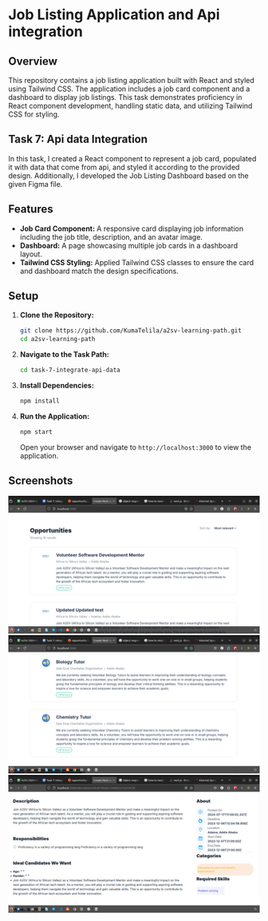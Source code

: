 # Job Listing Application and Api integration 

## Overview

This repository contains a job listing application built with React and styled using Tailwind CSS. The application includes a job card component and a dashboard to display job listings. This task demonstrates proficiency in React component development, handling static data, and utilizing Tailwind CSS for styling.

## Task 7: Api data Integration

In this task, I created a React component to represent a job card, populated it with data that come from api, and styled it according to the provided design. Additionally, I developed the Job Listing Dashboard based on the given Figma file.

## Features

- **Job Card Component:** A responsive card displaying job information including the job title, description, and an avatar image.
- **Dashboard:** A page showcasing multiple job cards in a dashboard layout.
- **Tailwind CSS Styling:** Applied Tailwind CSS classes to ensure the card and dashboard match the design specifications.

## Setup

1. **Clone the Repository:**
   ```bash
   git clone https://github.com/KumaTelila/a2sv-learning-path.git
   cd a2sv-learning-path
   ```

2. **Navigate to the Task Path:**
   ```bash
   cd task-7-integrate-api-data
   ```

3. **Install Dependencies:**
   ```bash
   npm install
   ```

4. **Run the Application:**
   ```bash
   npm start
   ```

   Open your browser and navigate to `http://localhost:3000` to view the application.



## Screenshots

![](demo-image/Screenshot%20from%202024-08-06%2015-35-04.png)
![](demo-image/Screenshot%20from%202024-08-06%2015-35-12.png)
![](demo-image/Screenshot%20from%202024-08-06%2015-35-46.png)


